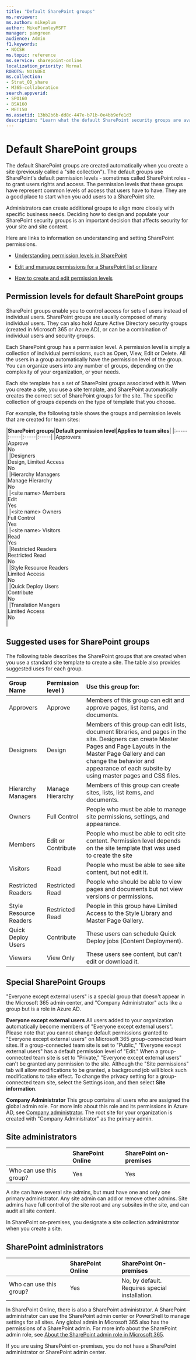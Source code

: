```yaml
---
title: "Default SharePoint groups"
ms.reviewer: 
ms.author: mikeplum
author: MikePlumleyMSFT
manager: pamgreen
audience: Admin
f1.keywords:
- NOCSH
ms.topic: reference
ms.service: sharepoint-online
localization_priority: Normal
ROBOTS: NOINDEX
ms.collection:  
- Strat_OD_share
- M365-collaboration
search.appverid:
- SPO160
- BSA160
- MET150
ms.assetid: 13bb2b6b-dd8c-447e-b71b-0e4bb9efe1d3
description: "Learn what the default SharePoint security groups are available for SharePoint sites in Microsoft 365."
---
```


# Default SharePoint groups

The default SharePoint groups are created automatically when you create a site (previously called a "site collection"). The default groups use SharePoint's default permission levels - sometimes called SharePoint roles - to grant users rights and access. The permission levels that these groups have represent common levels of access that users have to have. They are a good place to start when you add users to a SharePoint site. 
  
Administrators can create additional groups to align more closely with specific business needs. Deciding how to design and populate your SharePoint security groups is an important decision that affects security for your site and site content. 
  
Here are links to information on understanding and setting SharePoint permissions.
  
- [Understanding permission levels in SharePoint](/sharepoint/understanding-permission-levels)
    
- [Edit and manage permissions for a SharePoint list or library](https://support.office.com/article/02D770F3-59EB-4910-A608-5F84CC297782)
    
- [How to create and edit permission levels](/sharepoint/how-to-create-and-edit-permission-levels)
    
## Permission levels for default SharePoint groups
<a name="__toc352237424"> </a>

SharePoint groups enable you to control access for sets of users instead of individual users. SharePoint groups are usually composed of many individual users. They can also hold Azure Active Directory security groups (created in Microsoft 365 or Azure AD), or can be a combination of individual users and security groups. 
  
Each SharePoint group has a permission level. A permission level is simply a collection of individual permissions, such as Open, View, Edit or Delete. All the users in a group automatically have the permission level of the group. You can organize users into any number of groups, depending on the complexity of your organization, or your needs.
  
Each site template has a set of SharePoint groups associated with it. When you create a site, you use a site template, and SharePoint automatically creates the correct set of SharePoint groups for the site. The specific collection of groups depends on the type of template that you choose. 
  
For example, the following table shows the groups and permission levels that are created for team sites:
  
|**SharePoint groups**|**Default permission level**|**Applies to team sites**|
|:-----|:-----|:-----|:-----|
|Approvers  <br/> |Approve  <br/> |No  <br/> |
|Designers  <br/> |Design, Limited Access  <br/> |No  <br/> |
|Hierarchy Managers  <br/> |Manage Hierarchy  <br/> |No  <br/> |
|\<site name\> Members  <br/> |Edit  <br/> |Yes  <br/> |
|\<site name\> Owners  <br/> |Full Control  <br/> |Yes  <br/> |
|\<site name\> Visitors  <br/> |Read  <br/> |Yes  <br/> |
|Restricted Readers  <br/> |Restricted Read  <br/> |No  <br/> |
|Style Resource Readers  <br/> |Limited Access  <br/> |No  <br/> |
|Quick Deploy Users  <br/> |Contribute  <br/> |No  <br/> |
|Translation Mangers  <br/> |Limited Access  <br/> |No  <br/> |
   
## Suggested uses for SharePoint groups
<a name="__toc352237425"> </a>

The following table describes the SharePoint groups that are created when you use a standard site template to create a site. The table also provides suggested uses for each group.
  
|**Group Name**|**Permission level )**|**Use this group for:**|
|:-----|:-----|:-----|
|Approvers  <br/> |Approve  <br/> |Members of this group can edit and approve pages, list items, and documents.  <br/> |
|Designers  <br/> |Design  <br/> |Members of this group can edit lists, document libraries, and pages in the site. Designers can create Master Pages and Page Layouts in the Master Page Gallery and can change the behavior and appearance of each subsite by using master pages and CSS files.  <br/> |
|Hierarchy Managers  <br/> |Manage Hierarchy  <br/> |Members of this group can create sites, lists, list items, and documents.  <br/> |
|Owners  <br/> |Full Control  <br/> |People who must be able to manage site permissions, settings, and appearance.  <br/> |
|Members  <br/> |Edit or Contribute  <br/> |People who must be able to edit site content. Permission level depends on the site template that was used to create the site  <br/> |
|Visitors  <br/> |Read  <br/> |People who must be able to see site content, but not edit it.  <br/> |
|Restricted Readers  <br/> |Restricted Read  <br/> |People who should be able to view pages and documents but not view versions or permissions.  <br/> |
|Style Resource Readers  <br/> |Restricted Read  <br/> |People in this group have Limited Access to the Style Library and Master Page Gallery.  <br/> |
|Quick Deploy Users  <br/> |Contribute  <br/> |These users can schedule Quick Deploy jobs (Content Deployment).  <br/> |
|Viewers  <br/> |View Only  <br/> |These users see content, but can't edit or download it.  <br/> |
   
## Special SharePoint Groups
<a name="__toc352237426"> </a>
<a name="__toc339377366"> </a>

"Everyone except external users" is a special group that doesn't appear in the Microsoft 365 admin center, and "Company Administrator" acts like a group but is a role in Azure AD. 
  
 **Everyone except external users** All users added to your organization automatically become members of "Everyone except external users". Please note that you cannot change default permissions granted to "Everyone except external users" on Microsoft 365 group-connected team sites. If a group-connected team site is set to "Public," "Everyone except external users" has a default permission level of "Edit." When a group-connected team site is set to "Private," "Everyone except external users" can't be granted any permission to the site. Although the "Site permissions" tab will allow modifications to be granted, a background job will block such modifications to take effect. To change the privacy setting for a group-connected team site, select the Settings icon, and then select **Site information**.  
  
 **Company Administrator** This group contains all users who are assigned the global admin role. For more info about this role and its permissions in Azure AD, see [Company administrator](/azure/active-directory/users-groups-roles/directory-assign-admin-roles#company-administrator). The root site for your organization is created with "Company Administrator" as the primary admin. 
  
## Site administrators 
  
||**SharePoint Online**|**SharePoint on-premises**|
|:-----|:-----|:-----|
|Who can use this group?  <br/> |Yes  <br/> |Yes  <br/> |
   
A site can have several site admins, but must have one and only one primary administrator. Any site admin can add or remove other admins. Site admins have full control of the site root and any subsites in the site, and can audit all site content. 
  
In SharePoint on-premises, you designate a site collection administrator when you create a site.
  
## SharePoint administrators
  
||**SharePoint Online**|**SharePoint On-premises**|
|:-----|:-----|:-----|
|Who can use this group?  <br/> |Yes  <br/> |No, by default.  <br/> Requires special installation.  <br/> |
   
In SharePoint Online, there is also a SharePoint administrator. A SharePoint administrator can use the SharePoint admin center or PowerShell to manage settings for all sites. Any global admin in Microsoft 365 also has the permissions of a SharePoint admin. For more info about the SharePoint admin role, see [About the SharePoint admin role in Microsoft 365](sharepoint-admin-role.md).
    
If you are using SharePoint on-premises, you do not have a SharePoint administrator or SharePoint admin center.
  

